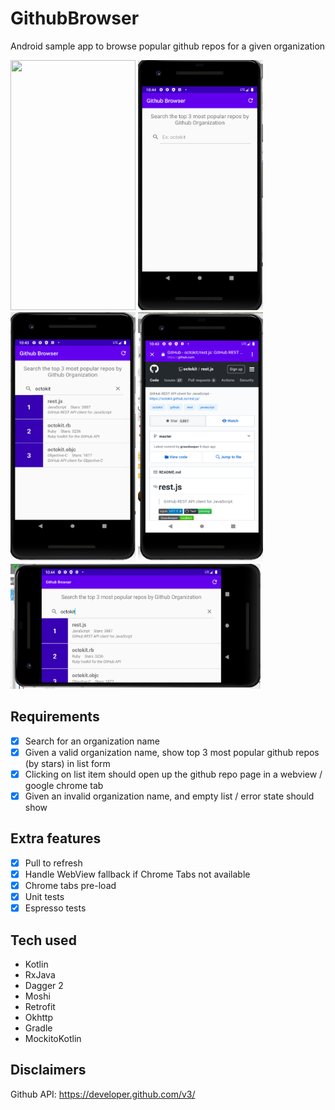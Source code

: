 # GithubBrowser
Android sample app to browse popular github repos for a given organization

<img src="https://github.com/laurenyew/GithubBrowser/blob/master/screenshots/VQA_Github_Browser.gif" data-canonical-src="https://github.com/laurenyew/GithubBrowser/blob/master/screenshots/VQA_Github_Browser.gif" width="200" height="400" /> <img src="https://github.com/laurenyew/GithubBrowser/blob/master/screenshots/repo_browser_initial.png" data-canonical-src="https://github.com/laurenyew/GithubBrowser/blob/master/screenshots/repo_browser_initial.png" width="200" height="400" /> <img src="https://github.com/laurenyew/GithubBrowser/blob/master/screenshots/repo_browser.png" data-canonical-src="https://github.com/laurenyew/GithubBrowser/blob/master/screenshots/repo_browser.png" width="200" height="400" /> <img src="https://github.com/laurenyew/GithubBrowser/blob/master/screenshots/repo_details.png" data-canonical-src="https://github.com/laurenyew/GithubBrowser/blob/master/screenshots/repo_details.png" width="200" height="400" /> <img src="https://github.com/laurenyew/GithubBrowser/blob/master/screenshots/repo_browser_landscape.png" data-canonical-src="https://github.com/laurenyew/GithubBrowser/blob/master/screenshots/repo_browser_landscape.png" width="400" height="200" />

## Requirements
  - [x] Search for an organization name 
  - [x] Given a valid organization name, show top 3 most popular github repos (by stars) in list form 
  - [x] Clicking on list item should open up the github repo page in a webview / google chrome tab
  - [x] Given an invalid organization name, and empty list / error state should show 

## Extra features
  - [x] Pull to refresh
  - [x] Handle WebView fallback if Chrome Tabs not available
  - [x] Chrome tabs pre-load
  - [x] Unit tests
  - [x] Espresso tests

## Tech used
- Kotlin
- RxJava
- Dagger 2
- Moshi
- Retrofit
- Okhttp
- Gradle
- MockitoKotlin

## Disclaimers
Github API: https://developer.github.com/v3/
